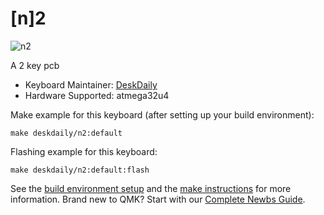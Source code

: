 # [n]2

![n2](https://i.imgur.com/iHOxmHil.png)

A 2 key pcb

* Keyboard Maintainer: [DeskDaily](https://github.com/DeskDaily)
* Hardware Supported: atmega32u4

Make example for this keyboard (after setting up your build environment):

    make deskdaily/n2:default
    
Flashing example for this keyboard:

    make deskdaily/n2:default:flash

See the [build environment setup](https://docs.qmk.fm/#/getting_started_build_tools) and the [make instructions](https://docs.qmk.fm/#/getting_started_make_guide) for more information. Brand new to QMK? Start with our [Complete Newbs Guide](https://docs.qmk.fm/#/newbs).


